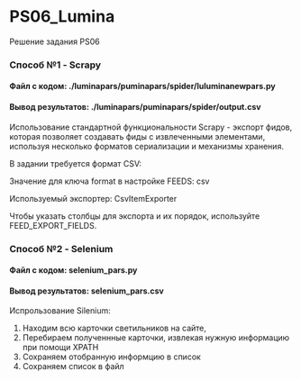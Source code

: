 # PS06_Lumina
 Решение задания PS06

### Способ №1 - Scrapy
#### Файл с кодом: ./luminapars/puminapars/spider/luluminanewpars.py
#### Вывод результатов: ./luminapars/puminapars/spider/output.csv

Использование стандартной функциональности Scrapy - экспорт фидов, 
которая позволяет создавать фиды с извлеченными элементами, используя 
несколько форматов сериализации и механизмы хранения.

В задании требуется формат CSV:

Значение для ключа format в настройке FEEDS: csv

Используемый экспортер: CsvItemExporter

Чтобы указать столбцы для экспорта и их порядок, используйте FEED_EXPORT_FIELDS.

### Способ №2 - Selenium
#### Файл с кодом: selenium_pars.py
#### Вывод результатов: selenium_pars.csv

Испрользование Silenium: 
1. Находим всю карточки светильников на сайте, 
2. Перебираем полученнные карточки, извлекая нужную информацию при помощи XPATH
3. Сохраняем отобранную информцию в список
4. Сохраняем список в файл
